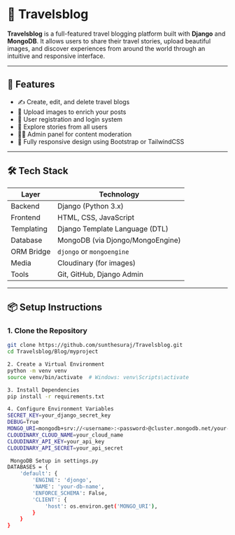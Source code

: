 # 🧳 Travelsblog

**Travelsblog** is a full-featured travel blogging platform built with **Django** and **MongoDB**. It allows users to share their travel stories, upload beautiful images, and discover experiences from around the world through an intuitive and responsive interface.

---

## 🚀 Features

- ✍️ Create, edit, and delete travel blogs  
- 📸 Upload images to enrich your posts  
- 👥 User registration and login system  
- 🧭 Explore stories from all users  
- 🧑‍💻 Admin panel for content moderation  
- 📱 Fully responsive design using Bootstrap or TailwindCSS  

---

## 🛠️ Tech Stack

| Layer       | Technology                     |
|-------------|---------------------------------|
| Backend     | Django (Python 3.x)             |
| Frontend    | HTML, CSS, JavaScript           |
| Templating  | Django Template Language (DTL) |
| Database    | MongoDB (via Djongo/MongoEngine) |
| ORM Bridge  | `djongo` or `mongoengine`       |
| Media       | Cloudinary (for images)         |
| Tools       | Git, GitHub, Django Admin       |

---

## 📦 Setup Instructions

### 1. Clone the Repository

```bash
git clone https://github.com/sunthesuraj/Travelsblog.git
cd Travelsblog/Blog/myproject

2. Create a Virtual Environment
python -m venv venv
source venv/bin/activate  # Windows: venv\Scripts\activate

3. Install Dependencies
pip install -r requirements.txt

4. Configure Environment Variables
SECRET_KEY=your_django_secret_key
DEBUG=True
MONGO_URI=mongodb+srv://<username>:<password>@cluster.mongodb.net/your-db-name
CLOUDINARY_CLOUD_NAME=your_cloud_name
CLOUDINARY_API_KEY=your_api_key
CLOUDINARY_API_SECRET=your_api_secret

 MongoDB Setup in settings.py
DATABASES = {
    'default': {
        'ENGINE': 'djongo',
        'NAME': 'your-db-name',
        'ENFORCE_SCHEMA': False,
        'CLIENT': {
            'host': os.environ.get('MONGO_URI'),
        }
    }
}

